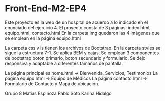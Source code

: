 # Front-End-M2-EP4
Este proyecto es la web de un hospital de acuerdo a lo indicado en el enunciado del ejercicio 4.
El proyecto consta de 3 páginas: index.html, equipo.html, contacto.html
En la carpeta img quedaron las 4 imágenes que se emplean en la página equipo.html

La carpeta css y js tienen los archivos de Bootstrap.
En la carpeta styles se sigue la estructura 7-1.
Se aplica BEM y cajas.
Se emplean 3 componentes de bootstrap boton primario, boton secundario y formulario.
Se dejo responsiva y adaptable a diferentes tamaños de pantalla.

La página principal es home.html -> Bienvenida, Servicios, Testimonios
La página equipo.html -> Equipo de Médicos
La página contacto.html -> Formulario de Contacto y Mapa de ubicación.

Grupo 8
Matías Espinoza
Pablo Soto
Karina Hidalgo